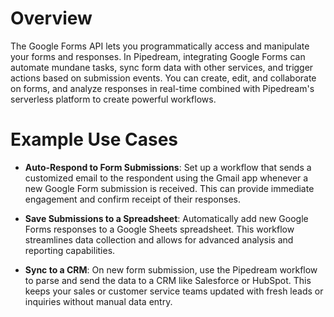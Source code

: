 # Overview

The Google Forms API lets you programmatically access and manipulate your forms and responses. In Pipedream, integrating Google Forms can automate mundane tasks, sync form data with other services, and trigger actions based on submission events. You can create, edit, and collaborate on forms, and analyze responses in real-time combined with Pipedream's serverless platform to create powerful workflows.

# Example Use Cases

- **Auto-Respond to Form Submissions**: Set up a workflow that sends a customized email to the respondent using the Gmail app whenever a new Google Form submission is received. This can provide immediate engagement and confirm receipt of their responses.

- **Save Submissions to a Spreadsheet**: Automatically add new Google Forms responses to a Google Sheets spreadsheet. This workflow streamlines data collection and allows for advanced analysis and reporting capabilities.

- **Sync to a CRM**: On new form submission, use the Pipedream workflow to parse and send the data to a CRM like Salesforce or HubSpot. This keeps your sales or customer service teams updated with fresh leads or inquiries without manual data entry.
